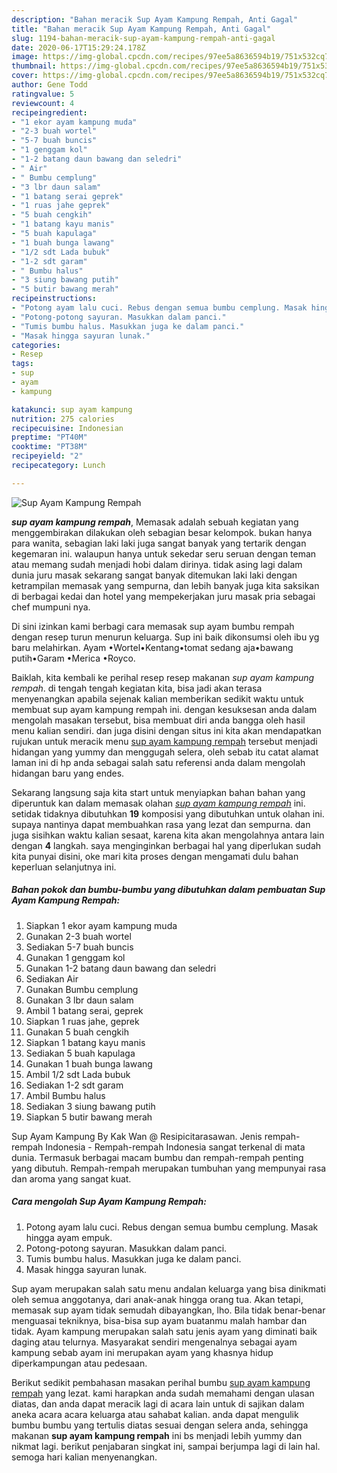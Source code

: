 ```yaml
---
description: "Bahan meracik Sup Ayam Kampung Rempah, Anti Gagal"
title: "Bahan meracik Sup Ayam Kampung Rempah, Anti Gagal"
slug: 1194-bahan-meracik-sup-ayam-kampung-rempah-anti-gagal
date: 2020-06-17T15:29:24.178Z
image: https://img-global.cpcdn.com/recipes/97ee5a8636594b19/751x532cq70/sup-ayam-kampung-rempah-foto-resep-utama.jpg
thumbnail: https://img-global.cpcdn.com/recipes/97ee5a8636594b19/751x532cq70/sup-ayam-kampung-rempah-foto-resep-utama.jpg
cover: https://img-global.cpcdn.com/recipes/97ee5a8636594b19/751x532cq70/sup-ayam-kampung-rempah-foto-resep-utama.jpg
author: Gene Todd
ratingvalue: 5
reviewcount: 4
recipeingredient:
- "1 ekor ayam kampung muda"
- "2-3 buah wortel"
- "5-7 buah buncis"
- "1 genggam kol"
- "1-2 batang daun bawang dan seledri"
- " Air"
- " Bumbu cemplung"
- "3 lbr daun salam"
- "1 batang serai geprek"
- "1 ruas jahe geprek"
- "5 buah cengkih"
- "1 batang kayu manis"
- "5 buah kapulaga"
- "1 buah bunga lawang"
- "1/2 sdt Lada bubuk"
- "1-2 sdt garam"
- " Bumbu halus"
- "3 siung bawang putih"
- "5 butir bawang merah"
recipeinstructions:
- "Potong ayam lalu cuci. Rebus dengan semua bumbu cemplung. Masak hingga ayam empuk."
- "Potong-potong sayuran. Masukkan dalam panci."
- "Tumis bumbu halus. Masukkan juga ke dalam panci."
- "Masak hingga sayuran lunak."
categories:
- Resep
tags:
- sup
- ayam
- kampung

katakunci: sup ayam kampung 
nutrition: 275 calories
recipecuisine: Indonesian
preptime: "PT40M"
cooktime: "PT38M"
recipeyield: "2"
recipecategory: Lunch

---
```



![Sup Ayam Kampung Rempah](https://img-global.cpcdn.com/recipes/97ee5a8636594b19/751x532cq70/sup-ayam-kampung-rempah-foto-resep-utama.jpg)

<b><i>sup ayam kampung rempah</i></b>, Memasak adalah sebuah kegiatan yang menggembirakan dilakukan oleh sebagian besar kelompok. bukan hanya para wanita, sebagian laki laki juga sangat banyak yang tertarik dengan kegemaran ini. walaupun hanya untuk sekedar seru seruan dengan teman atau memang sudah menjadi hobi dalam dirinya. tidak asing lagi dalam dunia juru masak sekarang sangat banyak ditemukan laki laki dengan ketrampilan memasak yang sempurna, dan lebih banyak juga kita saksikan di berbagai kedai dan hotel yang mempekerjakan juru masak pria sebagai chef mumpuni nya.

Di sini izinkan kami berbagi cara memasak sup ayam bumbu rempah dengan resep turun menurun keluarga. Sup ini baik dikonsumsi oleh ibu yg baru melahirkan. Ayam •Wortel•Kentang•tomat sedang aja•bawang putih•Garam •Merica •Royco.

Baiklah, kita kembali ke perihal resep resep makanan <i>sup ayam kampung rempah</i>. di tengah tengah kegiatan kita, bisa jadi akan terasa menyenangkan apabila sejenak kalian memberikan sedikit waktu untuk membuat sup ayam kampung rempah ini. dengan kesuksesan anda dalam mengolah masakan tersebut, bisa membuat diri anda bangga oleh hasil menu kalian sendiri. dan juga disini dengan situs ini kita akan mendapatkan rujukan untuk meracik menu <u>sup ayam kampung rempah</u> tersebut menjadi hidangan yang yummy dan menggugah selera, oleh sebab itu catat alamat laman ini di hp anda sebagai salah satu referensi anda dalam mengolah hidangan baru yang endes.


Sekarang langsung saja kita start untuk menyiapkan bahan bahan yang diperuntuk kan dalam memasak olahan <u><i>sup ayam kampung rempah</i></u> ini. setidak tidaknya dibutuhkan <b>19</b> komposisi yang dibutuhkan untuk olahan ini. supaya nantinya dapat membuahkan rasa yang lezat dan sempurna. dan juga sisihkan waktu kalian sesaat, karena kita akan mengolahnya antara lain dengan <b>4</b> langkah. saya menginginkan berbagai hal yang diperlukan sudah kita punyai disini, oke mari kita proses dengan mengamati dulu bahan keperluan selanjutnya ini.

<!--inarticleads1-->

##### Bahan pokok dan bumbu-bumbu yang dibutuhkan dalam pembuatan Sup Ayam Kampung Rempah:

1. Siapkan 1 ekor ayam kampung muda
1. Gunakan 2-3 buah wortel
1. Sediakan 5-7 buah buncis
1. Gunakan 1 genggam kol
1. Gunakan 1-2 batang daun bawang dan seledri
1. Sediakan  Air
1. Gunakan  Bumbu cemplung
1. Gunakan 3 lbr daun salam
1. Ambil 1 batang serai, geprek
1. Siapkan 1 ruas jahe, geprek
1. Gunakan 5 buah cengkih
1. Siapkan 1 batang kayu manis
1. Sediakan 5 buah kapulaga
1. Gunakan 1 buah bunga lawang
1. Ambil 1/2 sdt Lada bubuk
1. Sediakan 1-2 sdt garam
1. Ambil  Bumbu halus
1. Sediakan 3 siung bawang putih
1. Siapkan 5 butir bawang merah


Sup Ayam Kampung By Kak Wan @ Resipicitarasawan. Jenis rempah-rempah Indonesia - Rempah-rempah Indonesia sangat terkenal di mata dunia. Termasuk berbagai macam bumbu dan rempah-rempah penting yang dibutuh. Rempah-rempah merupakan tumbuhan yang mempunyai rasa dan aroma yang sangat kuat. 

<!--inarticleads2-->

##### Cara mengolah Sup Ayam Kampung Rempah:

1. Potong ayam lalu cuci. Rebus dengan semua bumbu cemplung. Masak hingga ayam empuk.
1. Potong-potong sayuran. Masukkan dalam panci.
1. Tumis bumbu halus. Masukkan juga ke dalam panci.
1. Masak hingga sayuran lunak.


Sup ayam merupakan salah satu menu andalan keluarga yang bisa dinikmati oleh semua anggotanya, dari anak-anak hingga orang tua. Akan tetapi, memasak sup ayam tidak semudah dibayangkan, lho. Bila tidak benar-benar menguasai tekniknya, bisa-bisa sup ayam buatanmu malah hambar dan tidak. Ayam kampung merupakan salah satu jenis ayam yang diminati baik daging atau telurnya. Masyarakat sendiri mengenalnya sebagai ayam kampung sebab ayam ini merupakan ayam yang khasnya hidup diperkampungan atau pedesaan. 

Berikut sedikit pembahasan masakan perihal bumbu <u>sup ayam kampung rempah</u> yang lezat. kami harapkan anda sudah memahami dengan ulasan diatas, dan anda dapat meracik lagi di acara lain untuk di sajikan dalam aneka acara acara keluarga atau sahabat kalian. anda dapat mengulik bumbu bumbu yang tertulis diatas sesuai dengan selera anda, sehingga makanan <b>sup ayam kampung rempah</b> ini bs menjadi lebih yummy dan nikmat lagi. berikut penjabaran singkat ini, sampai berjumpa lagi di lain hal. semoga hari kalian menyenangkan.
